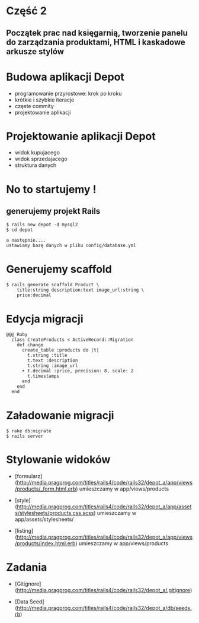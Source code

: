 <!SLIDE title-slide transition=fade>

# Część 2 #

<!SLIDE transition=fade>

## Początek prac nad księgarnią, tworzenie panelu do zarządzania produktami, HTML i kaskadowe arkusze stylów ##

<!SLIDE bullets incremental transition=fade>
# Budowa aplikacji Depot

* programowanie przyrostowe: krok po kroku
* krótkie i szybkie iteracje
* częste commity
* projektowanie aplikacji

<!SLIDE  bullets incremental transition=fade>
# Projektowanie aplikacji Depot

* widok kupujacego
* widok sprzedajacego
* struktura danych


<!SLIDE  commandline incremental transition=fade>
# No to startujemy !
## generujemy projekt Rails

    $ rails new depot -d mysql2
    $ cd depot

    a następnie....
    ustawiamy bazę danych w pliku config/database.yml


<!SLIDE transition=fade>
# Generujemy scaffold

<!SLIDE commandline incremental transition=fade>

    $ rails generate scaffold Product \
        title:string description:text image_url:string \
        price:decimal

<!SLIDE small transition=fade>
# Edycja migracji 

    @@@ Ruby
      class CreateProducts < ActiveRecord::Migration 
        def change
          create_table :products do |t| 
            t.string :title
            t.text :description 
            t.string :image_url
          ➤ t.decimal :price, precision: 8, scale: 2
            t.timestamps
          end 
        end
      end


<!SLIDE small transition=fade>
# Załadowanie migracji
  
    $ rake db:migrate
    $ rails server


<!SLIDE small transition=fade>
# Stylowanie widoków
<!SLIDE small transition=fade>


* [formularz] (http://media.pragprog.com/titles/rails4/code/rails32/depot_a/app/views/products/_form.html.erb)
umieszczamy w app/views/products

* [style] (http://media.pragprog.com/titles/rails4/code/rails32/depot_a/app/assets/stylesheets/products.css.scss)
umieszczamy w app/assets/stylesheets/

* [listing] (http://media.pragprog.com/titles/rails4/code/rails32/depot_a/app/views/products/index.html.erb)
umieszczamy w app/views/products



<!SLIDE bullets incremental small transition=fade>
# Zadania

* [Gitignore] (http://media.pragprog.com/titles/rails4/code/rails32/depot_a/.gitignore) 

* [Data Seed] (http://media.pragprog.com/titles/rails4/code/rails32/depot_a/db/seeds.rb)